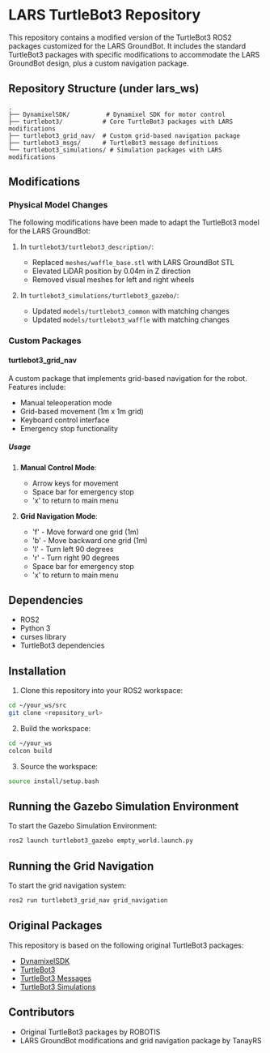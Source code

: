 # LARS TurtleBot3 Repository

This repository contains a modified version of the TurtleBot3 ROS2 packages customized for the LARS GroundBot. It includes the standard TurtleBot3 packages with specific modifications to accommodate the LARS GroundBot design, plus a custom navigation package.

## Repository Structure (under lars_ws)

```
.
├── DynamixelSDK/          # Dynamixel SDK for motor control
├── turtlebot3/           # Core TurtleBot3 packages with LARS modifications
├── turtlebot3_grid_nav/  # Custom grid-based navigation package
├── turtlebot3_msgs/      # TurtleBot3 message definitions
└── turtlebot3_simulations/ # Simulation packages with LARS modifications
```

## Modifications

### Physical Model Changes

The following modifications have been made to adapt the TurtleBot3 model for the LARS GroundBot:

1. In `turtlebot3/turtlebot3_description/`:
   - Replaced `meshes/waffle_base.stl` with LARS GroundBot STL
   - Elevated LiDAR position by 0.04m in Z direction
   - Removed visual meshes for left and right wheels

2. In `turtlebot3_simulations/turtlebot3_gazebo/`:
   - Updated `models/turtlebot3_common` with matching changes
   - Updated `models/turtlebot3_waffle` with matching changes

### Custom Packages

#### turtlebot3_grid_nav

A custom package that implements grid-based navigation for the robot. Features include:

- Manual teleoperation mode
- Grid-based movement (1m x 1m grid)
- Keyboard control interface
- Emergency stop functionality

##### Usage

1. **Manual Control Mode**:
   - Arrow keys for movement
   - Space bar for emergency stop
   - 'x' to return to main menu

2. **Grid Navigation Mode**:
   - 'f' - Move forward one grid (1m)
   - 'b' - Move backward one grid (1m)
   - 'l' - Turn left 90 degrees
   - 'r' - Turn right 90 degrees
   - Space bar for emergency stop
   - 'x' to return to main menu

## Dependencies

- ROS2
- Python 3
- curses library
- TurtleBot3 dependencies

## Installation

1. Clone this repository into your ROS2 workspace:
```bash
cd ~/your_ws/src
git clone <repository_url>
```

2. Build the workspace:
```bash
cd ~/your_ws
colcon build
```

3. Source the workspace:
```bash
source install/setup.bash
```
## Running the Gazebo Simulation Environment

To start the Gazebo Simulation Environment:
```bash
ros2 launch turtlebot3_gazebo empty_world.launch.py
```

## Running the Grid Navigation

To start the grid navigation system:
```bash
ros2 run turtlebot3_grid_nav grid_navigation
```

## Original Packages

This repository is based on the following original TurtleBot3 packages:
- [DynamixelSDK](https://github.com/ROBOTIS-GIT/DynamixelSDK)
- [TurtleBot3](https://github.com/ROBOTIS-GIT/turtlebot3)
- [TurtleBot3 Messages](https://github.com/ROBOTIS-GIT/turtlebot3_msgs)
- [TurtleBot3 Simulations](https://github.com/ROBOTIS-GIT/turtlebot3_simulations)

## Contributors

- Original TurtleBot3 packages by ROBOTIS
- LARS GroundBot modifications and grid navigation package by TanayRS
